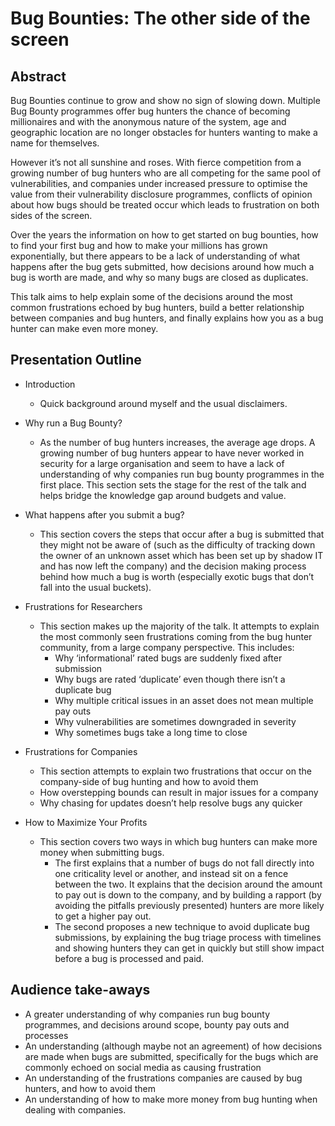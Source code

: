
# Bug Bounties: The other side of the screen

## Abstract
Bug Bounties continue to grow and show no sign of slowing down. Multiple Bug Bounty programmes offer bug hunters the chance of becoming millionaires and with the anonymous nature of the system, age and geographic location are no longer obstacles for hunters wanting to make a name for themselves. 

However it’s not all sunshine and roses. With fierce competition from a growing number of bug hunters who are all competing for the same pool of vulnerabilities, and companies under increased pressure to optimise the value from their vulnerability disclosure programmes, conflicts of opinion about how bugs should be treated occur which leads to frustration on both sides of the screen.  

Over the years the information on how to get started on bug bounties, how to find your first bug and how to make your millions has grown exponentially, but there appears to be a lack of understanding of what happens after the bug gets submitted, how decisions around how much a bug is worth are made, and why so many bugs are closed as duplicates.

This talk aims to help explain some of the decisions around the most common frustrations echoed by bug hunters, build a better relationship between companies and bug hunters, and finally explains how you as a bug hunter can make even more money.

## Presentation Outline
* Introduction
  * Quick background around myself and the usual disclaimers. 
* Why run a Bug Bounty?
  * As the number of bug hunters increases, the average age drops. A growing number of bug hunters appear to have never worked in security for a large organisation and seem to have a lack of understanding of why companies run bug bounty programmes in the first place. This section sets the stage for the rest of the talk and helps bridge the knowledge gap around budgets and value.
* What happens after you submit a bug?
  * This section covers the steps that occur after a bug is submitted that they might not be aware of (such as the difficulty of tracking down the owner of an unknown asset which  has been set up by shadow IT and has now left the company) and the decision making process behind how much a bug is worth (especially exotic bugs that don’t fall into the usual buckets).
* Frustrations for Researchers
  * This section makes up the majority of the talk. It attempts to explain the most commonly seen frustrations coming from the bug hunter community, from a large company perspective. This includes:
    * Why ‘informational’ rated bugs are suddenly fixed after submission
    *	Why bugs are rated ‘duplicate’ even though there isn’t a duplicate bug
    *	Why multiple critical issues in an asset does not mean multiple pay outs
    *	Why vulnerabilities are sometimes downgraded in severity
    *	Why sometimes bugs take a long time to close

* Frustrations for Companies
  * This section attempts to explain two frustrations that occur on the company-side of bug hunting and how to avoid them
  * How overstepping bounds can result in major issues for a company
  * Why chasing for updates doesn’t help resolve bugs any quicker


* How to Maximize Your Profits
  * This section covers two ways in which bug hunters can make more money when submitting bugs. 
    * The first explains that a number of bugs do not fall directly into one criticality level or another, and instead sit on a fence between the two. It explains that the decision around the amount to pay out is down to the company, and by building a rapport (by avoiding the pitfalls previously presented) hunters are more likely to get a higher pay out.
    * The second proposes a new technique to avoid duplicate bug submissions, by explaining the bug triage process with timelines and showing  hunters they can get in quickly but still show impact before a bug is processed and paid.

## Audience take-aways

* A greater understanding of why companies run bug bounty programmes, and decisions around scope, bounty pay outs and processes
* An understanding (although maybe not an agreement) of how decisions are made when bugs are submitted, specifically for the bugs which are commonly echoed on social media as causing frustration
* An understanding of the frustrations companies are caused by bug hunters, and how to avoid them
* An understanding of how to make more money from bug hunting when dealing with companies.

